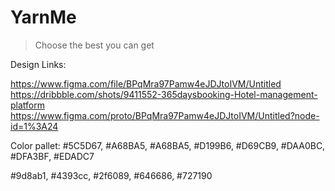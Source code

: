# YarnMe

> Choose the best you can get


Design Links:

https://www.figma.com/file/BPqMra97Pamw4eJDJtoIVM/Untitled
https://dribbble.com/shots/9411552-365daysbooking-Hotel-management-platform
https://www.figma.com/proto/BPqMra97Pamw4eJDJtoIVM/Untitled?node-id=1%3A24

Color pallet:
  #5C5D67, #A68BA5, #A68BA5, #D199B6, #D69CB9, #DAA0BC, #DFA3BF, #EDADC7

  #9d8ab1, #4393cc, #2f6089, #646686, #727190